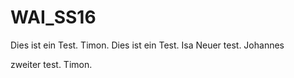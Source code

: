 # WAI_SS16

Dies ist ein Test. Timon.
Dies ist ein Test. Isa
Neuer test. Johannes

zweiter test. Timon.
